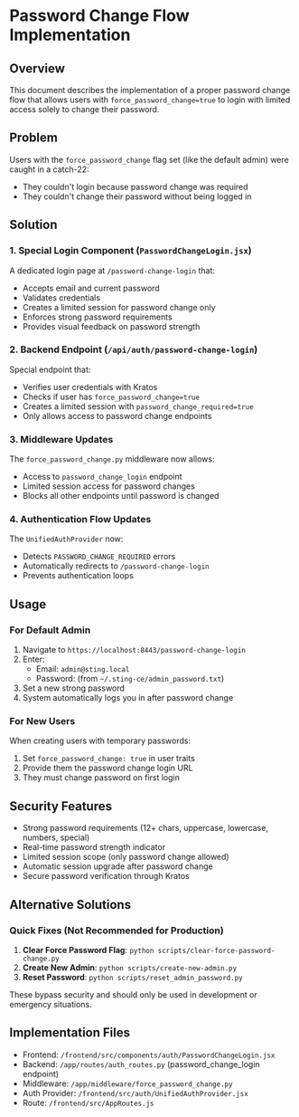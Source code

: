 # Password Change Flow Implementation

## Overview
This document describes the implementation of a proper password change flow that allows users with `force_password_change=true` to login with limited access solely to change their password.

## Problem
Users with the `force_password_change` flag set (like the default admin) were caught in a catch-22:
- They couldn't login because password change was required
- They couldn't change their password without being logged in

## Solution

### 1. Special Login Component (`PasswordChangeLogin.jsx`)
A dedicated login page at `/password-change-login` that:
- Accepts email and current password
- Validates credentials
- Creates a limited session for password change only
- Enforces strong password requirements
- Provides visual feedback on password strength

### 2. Backend Endpoint (`/api/auth/password-change-login`)
Special endpoint that:
- Verifies user credentials with Kratos
- Checks if user has `force_password_change=true`
- Creates a limited session with `password_change_required=true`
- Only allows access to password change endpoints

### 3. Middleware Updates
The `force_password_change.py` middleware now allows:
- Access to `password_change_login` endpoint
- Limited session access for password changes
- Blocks all other endpoints until password is changed

### 4. Authentication Flow Updates
The `UnifiedAuthProvider` now:
- Detects `PASSWORD_CHANGE_REQUIRED` errors
- Automatically redirects to `/password-change-login`
- Prevents authentication loops

## Usage

### For Default Admin
1. Navigate to `https://localhost:8443/password-change-login`
2. Enter:
   - Email: `admin@sting.local`
   - Password: (from `~/.sting-ce/admin_password.txt`)
3. Set a new strong password
4. System automatically logs you in after password change

### For New Users
When creating users with temporary passwords:
1. Set `force_password_change: true` in user traits
2. Provide them the password change login URL
3. They must change password on first login

## Security Features
- Strong password requirements (12+ chars, uppercase, lowercase, numbers, special)
- Real-time password strength indicator
- Limited session scope (only password change allowed)
- Automatic session upgrade after password change
- Secure password verification through Kratos

## Alternative Solutions

### Quick Fixes (Not Recommended for Production)
1. **Clear Force Password Flag**: `python scripts/clear-force-password-change.py`
2. **Create New Admin**: `python scripts/create-new-admin.py`
3. **Reset Password**: `python scripts/reset_admin_password.py`

These bypass security and should only be used in development or emergency situations.

## Implementation Files
- Frontend: `/frontend/src/components/auth/PasswordChangeLogin.jsx`
- Backend: `/app/routes/auth_routes.py` (password_change_login endpoint)
- Middleware: `/app/middleware/force_password_change.py`
- Auth Provider: `/frontend/src/auth/UnifiedAuthProvider.jsx`
- Route: `/frontend/src/AppRoutes.js`